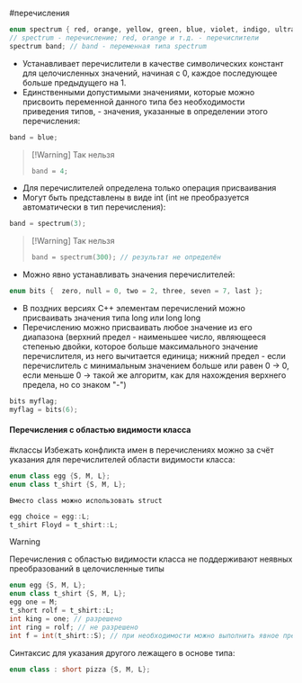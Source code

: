 #перечисления
```cpp
enum spectrum { red, orange, yellow, green, blue, violet, indigo, ultraviolet };
// spectrum - перечисление; red, orange и т.д. - перечислители
spectrum band; // band - переменная типа spectrum
```
- Устанавливает перечислители в качестве символических констант для целочисленных значений, начиная с 0, каждое последующее больше предыдущего на 1.
- Единственными допустимыми значениями, которые можно присвоить переменной данного типа без необходимости приведения типов, - значения, указанные в определении этого перечисления:
```cpp
band = blue;
```
>[!Warning] Так нельзя
>```cpp
>band = 4;
>```
- Для перечислителей определена только операция присваивания
- Могут быть представлены в виде int (int не преобразуется автоматически в тип перечисления):
```cpp
band = spectrum(3);
```
>[!Warning] Так нельзя
>```cpp
>band = spectrum(300); // результат не определён
>```
- Можно явно устанавливать значения перечислителей:
```cpp
enum bits {  zero, null = 0, two = 2, three, seven = 7, last };
```
- В поздних версиях C++ элементам перечислений можно присваивать значения типа long или long long
- Перечислению можно присваивать любое значение из его диапазона (верхний предел - наименьшее число, являющееся степенью двойки, которое больше максимального значение перечислителя, из него вычитается единица; нижний предел - если перечислитель с минимальным значением больше или равен 0 -> 0, если меньше 0 -> такой же алгоритм, как для нахождения верхнего предела, но со знаком "-")
```cpp
bits myflag;
myflag = bits(6);
```
#### Перечисления с областью видимости класса
#классы
Избежать конфликта имен в перечислениях можно за счёт указания для перечислителей области видимости класса:
```cpp
enum class egg {S, M, L};
enum class t_shirt {S, M, L};
```
	Вместо class можно использовать struct
```cpp
egg choice = egg::L;
t_shirt Floyd = t_shirt::L;
```
>[!Warning]
>Перечисления с областью видимости класса не поддерживают неявных преобразований в целочисленные типы
>```cpp
>enum egg {S, M, L};
>enum class t_shirt {S, M, L};
>egg one = M;
>t_short rolf = t_shirt::L;
>int king = one; // разрешено
>int ring = rolf; // не разрешено
>int f = int(t_shirt::S); // при необходимости можно выполнить явное преобразование типа
>```

Синтаксис для указания другого лежащего в основе типа:
```cpp
enum class : short pizza {S, M, L};
```